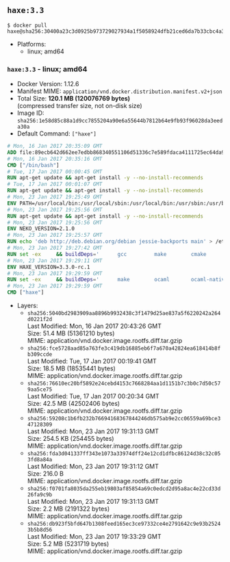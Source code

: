 ## `haxe:3.3`

```console
$ docker pull haxe@sha256:30400a23c3d0925b973729027934a1f5058924dfb21ced6da7b33cbc4a3f10a4
```

-	Platforms:
	-	linux; amd64

### `haxe:3.3` - linux; amd64

-	Docker Version: 1.12.6
-	Manifest MIME: `application/vnd.docker.distribution.manifest.v2+json`
-	Total Size: **120.1 MB (120076769 bytes)**  
	(compressed transfer size, not on-disk size)
-	Image ID: `sha256:1e58d85c88a1d9cc7855204a90e6a55644b7812b64e9fb93f96028da3eeda30a`
-	Default Command: `["haxe"]`

```dockerfile
# Mon, 16 Jan 2017 20:35:09 GMT
ADD file:89ecb642d662ee7edbb868340551106d51336c7e589fdaca4111725ec64da957 in / 
# Mon, 16 Jan 2017 20:35:16 GMT
CMD ["/bin/bash"]
# Tue, 17 Jan 2017 00:00:45 GMT
RUN apt-get update && apt-get install -y --no-install-recommends 		ca-certificates 		curl 		wget 	&& rm -rf /var/lib/apt/lists/*
# Tue, 17 Jan 2017 00:01:07 GMT
RUN apt-get update && apt-get install -y --no-install-recommends 		bzr 		git 		mercurial 		openssh-client 		subversion 				procps 	&& rm -rf /var/lib/apt/lists/*
# Mon, 23 Jan 2017 19:25:49 GMT
ENV PATH=/usr/local/bin:/usr/local/sbin:/usr/local/bin:/usr/sbin:/usr/bin:/sbin:/bin
# Mon, 23 Jan 2017 19:25:56 GMT
RUN apt-get update && apt-get install -y --no-install-recommends 		libgc1c2 		zlib1g 	&& rm -rf /var/lib/apt/lists/*
# Mon, 23 Jan 2017 19:25:56 GMT
ENV NEKO_VERSION=2.1.0
# Mon, 23 Jan 2017 19:25:57 GMT
RUN echo 'deb http://deb.debian.org/debian jessie-backports main' > /etc/apt/sources.list.d/jessie-backports.list
# Mon, 23 Jan 2017 19:27:42 GMT
RUN set -ex 	&& buildDeps=' 		gcc 		make 		cmake 		libgc-dev 		libssl-dev 		libpcre3-dev 		zlib1g-dev 		apache2-dev 		libmariadb-client-lgpl-dev-compat 		libsqlite3-dev 		libmbedtls-dev 		libgtk2.0-dev 	' 	&& apt-get update && apt-get install -y $buildDeps --no-install-recommends && rm -rf /var/lib/apt/lists/* 		&& wget -O neko.tar.gz "http://nekovm.org/media/neko-2.1.0-src.tar.gz" 	&& echo "0c93d5fe96240510e2d1975ae0caa9dd8eadf70d916a868684f66a099a4acf96 *neko.tar.gz" | sha256sum -c - 	&& mkdir -p /usr/src/neko 	&& tar -xC /usr/src/neko --strip-components=1 -f neko.tar.gz 	&& rm neko.tar.gz 	&& cd /usr/src/neko 	&& cmake -DRELOCATABLE=OFF . 	&& make 	&& make install 		&& apt-get purge -y --auto-remove $buildDeps 	&& rm -rf /usr/src/neko ~/.cache
# Mon, 23 Jan 2017 19:29:11 GMT
ENV HAXE_VERSION=3.3.0-rc.1
# Mon, 23 Jan 2017 19:29:59 GMT
RUN set -ex 	&& buildDeps=' 		make 		ocaml 		ocaml-native-compilers 		camlp4 		libxml-light-ocaml-dev 		ocaml-findlib 		zlib1g-dev 	' 	&& apt-get update && apt-get install -y $buildDeps --no-install-recommends && rm -rf /var/lib/apt/lists/* 		&& git clone --recursive --depth 1 --branch 3.3.0-rc1 "https://github.com/HaxeFoundation/haxe.git" /usr/src/haxe 	&& cd /usr/src/haxe 	&& make OCAMLOPT=ocamlopt.opt 	&& make install INSTALL_DIR=/usr/local 	&& cd / && haxelib setup /usr/local/lib/haxe/lib 		&& apt-get purge -y --auto-remove $buildDeps 	&& rm -rf /usr/src/haxe ~/.cache
# Mon, 23 Jan 2017 19:29:59 GMT
CMD ["haxe"]
```

-	Layers:
	-	`sha256:5040bd2983909aa8896b9932438c3f1479d25ae837a5f6220242a264d0221f2d`  
		Last Modified: Mon, 16 Jan 2017 20:43:26 GMT  
		Size: 51.4 MB (51361210 bytes)  
		MIME: application/vnd.docker.image.rootfs.diff.tar.gzip
	-	`sha256:fce5728aad85a763fe3c419db16885eb6f7a670a42824ea618414b8fb309ccde`  
		Last Modified: Tue, 17 Jan 2017 00:19:41 GMT  
		Size: 18.5 MB (18535441 bytes)  
		MIME: application/vnd.docker.image.rootfs.diff.tar.gzip
	-	`sha256:76610ec20bf5892e24cebd4153c7668284aa1d1151b7c3b0c7d50c579aa5ce75`  
		Last Modified: Tue, 17 Jan 2017 00:20:34 GMT  
		Size: 42.5 MB (42502406 bytes)  
		MIME: application/vnd.docker.image.rootfs.diff.tar.gzip
	-	`sha256:59208c1b6fb232b76694168367844246db575ab9e2cc06559a69bce347128309`  
		Last Modified: Mon, 23 Jan 2017 19:31:13 GMT  
		Size: 254.5 KB (254455 bytes)  
		MIME: application/vnd.docker.image.rootfs.diff.tar.gzip
	-	`sha256:fda3d041337ff343e1073a33974dff24e12cd1dfbc86124d38c32c053fd8a84a`  
		Last Modified: Mon, 23 Jan 2017 19:31:12 GMT  
		Size: 216.0 B  
		MIME: application/vnd.docker.image.rootfs.diff.tar.gzip
	-	`sha256:f0701fa8035da255eb19803af85854a69c0edcd2d95a8ac4e22cd33d26fa9c9b`  
		Last Modified: Mon, 23 Jan 2017 19:31:13 GMT  
		Size: 2.2 MB (2191322 bytes)  
		MIME: application/vnd.docker.image.rootfs.diff.tar.gzip
	-	`sha256:db923f5bfd647b1308feed165ec3ce97332ce4e2791642c9e93b25243b5b8d56`  
		Last Modified: Mon, 23 Jan 2017 19:33:29 GMT  
		Size: 5.2 MB (5231719 bytes)  
		MIME: application/vnd.docker.image.rootfs.diff.tar.gzip
